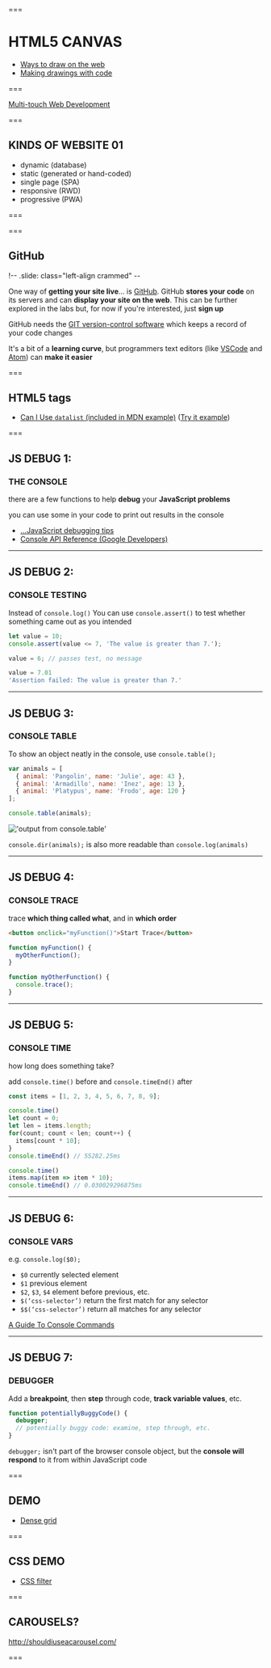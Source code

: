===

# HTML5 CANVAS

- [Ways to draw on the web](https://stackoverflow.blog/2019/11/06/lets-get-graphic-a-few-ways-to-draw-on-the-web/)
- [Making drawings with code](https://www.khanacademy.org/computing/computer-programming/programming/drawing-basics/pt/making-drawings-with-code)

===

[Multi-touch Web Development](https://www.html5rocks.com/en/mobile/touch/)

===

## KINDS OF WEBSITE **01**
<!-- .slide: class="crammed" -->

- dynamic (database)
- static (generated or hand-coded)
- single page (SPA)
- responsive (RWD)
- progressive (PWA)

===

<!-- CORS diagram unused -->

<!-- .slide: data-background-image="https://raw.githubusercontent.com/TECH3015/lectures/master/imgs/json-api/CORS_principle.png" data-background-size="contain" -->

===

## GitHub

!-- .slide: class="left-align crammed" --

One way of **getting your site live**… is [GitHub](https://github.com/). GitHub **stores your code** on its servers and can **display your site on the web**. This can be further explored in the labs but, for now if you're interested, just **sign up**

GitHub needs the [GIT version-control software](https://git-scm.com/) which keeps a record of your code changes

It's a bit of a **learning curve**, but programmers text editors (like [VSCode](https://code.visualstudio.com/Docs/editor/versioncontrol) and [Atom](https://github.atom.io/)) can **make it easier**

===
<!-- datalist -->

## HTML5 tags

- [Can I Use `datalist` (included in MDN example)](https://caniuse.com/?search=datalist) ([Try it example](https://www.w3schools.com/tags/tryit.asp?filename=tryhtml5_datalist))

===

<!-- JavaScript debugging 13oct2020:  -->

## JS DEBUG 1:

### THE CONSOLE

there are a few functions to help **debug** your **JavaScript problems**

you can use some in your code to print out results in the console

- […JavaScript debugging tips](https://raygun.com/javascript-debugging-tips 'clickbait title abbreviated!')
- [Console API Reference (Google Developers)](https://developers.google.com/web/tools/chrome-devtools/console/api)

---

## JS DEBUG 2:

### CONSOLE TESTING

Instead of `console.log()` You can use `console.assert()` to test whether something came out as you intended

```js
let value = 10;
console.assert(value <= 7, 'The value is greater than 7.');

value = 6; // passes test, no message

value = 7.01
'Assertion failed: The value is greater than 7.'
```

---

## JS DEBUG 3:

### CONSOLE TABLE

To show an object neatly in the console, use `console.table();`

```js
var animals = [
  { animal: 'Pangolin', name: 'Julie', age: 43 },
  { animal: 'Armadillo', name: 'Inez', age: 13 },
  { animal: 'Platypus', name: 'Frodo', age: 120 }
];

console.table(animals);
```

!['output from console.table'](javascript/console.table.png)

`console.dir(animals);` is also more readable than `console.log(animals)`

---

## JS DEBUG 4:

### CONSOLE TRACE

trace **which thing called what**, and in **which order**

```html
<button onclick="myFunction()">Start Trace</button>
```

```js
function myFunction() {
  myOtherFunction();
}

function myOtherFunction() {
  console.trace();
}
```

---

## JS DEBUG 5:

### CONSOLE TIME

how long does something take?

add `console.time()` before and `console.timeEnd()` after

```js
const items = [1, 2, 3, 4, 5, 6, 7, 8, 9];

console.time()
let count = 0;
let len = items.length;
for(count; count < len; count++) {
  items[count * 10];
}
console.timeEnd() // 55282.25ms

console.time()
items.map(item => item * 10);
console.timeEnd() // 0.030029296875ms
```

<!-- is this in CTEC3905?? -->

---

## JS DEBUG 6:

### CONSOLE VARS

e.g. `console.log($0);`

- `$0` currently selected element
- `$1` previous element
- `$2`, `$3`, `$4` element before previous, etc.
- `$(‘css-selector’)` return the first match for any selector
- `$$(‘css-selector’)` return all matches for any selector

[A Guide To Console Commands](https://css-tricks.com/a-guide-to-console-commands/)

---

## JS DEBUG 7:

### DEBUGGER

Add a **breakpoint**, then **step** through code, **track variable values**, etc.

```js
function potentiallyBuggyCode() {
  debugger;
  // potentially buggy code: examine, step through, etc.
}
```

`debugger;` isn't part of the browser console object, but the **console will respond** to it from within JavaScript code

<!-- END JavaScript debugging  -->

===

## DEMO

- [Dense grid](https://codepen.io/faniae/pen/QWWoZem)

===

## CSS DEMO

- [CSS filter](https://codepen.io/fania/pen/xBEZBz)

===

## CAROUSELS?

http://shouldiuseacarousel.com/

===

